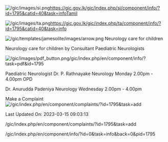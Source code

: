 <!-- Source: https://gic.gov.lk/gic/index.php/en/component/info/?id=1795&catid=40&task=info -->

![/gic/images/si.png](/gic/images/si.png)https://gic.gov.lk/gic/index.php/si/component/info/?id=1795&catid=40&task=infoTamil

![/gic/images/ta.png](/gic/images/ta.png)https://gic.gov.lk/gic/index.php/ta/component/info/?id=1795&catid=40&task=info

![/gic/templates/jamesolite/images/arrow.png](/gic/templates/jamesolite/images/arrow.png) Neurology care for children

Neurology care for children by Consultant Paediatric Neurologists

![/gic/images/pdf_button.png](/gic/images/pdf_button.png)/gic/index.php/en/component/info/?task=pdf&id=1795

Paediatric Neurologist Dr. P. Rathnayake Neurology Monday 2.00pm - 4.00pm OPD

Dr. Anurudda Padeniya Neurology Wednesday 2.00pm - 4.00pm

Make a Complaint ![/gic/index.php/en/component/complaints/?id=1795&task=add](/gic/index.php/en/component/complaints/?id=1795&task=add)

Last Updated On: 2023-03-15 09:03:13

/gic/index.php/en/component/complaints/?id=1795&task=add

/gic/index.php/en/component/info/?id=0&task=info&back=0&pid=1795
